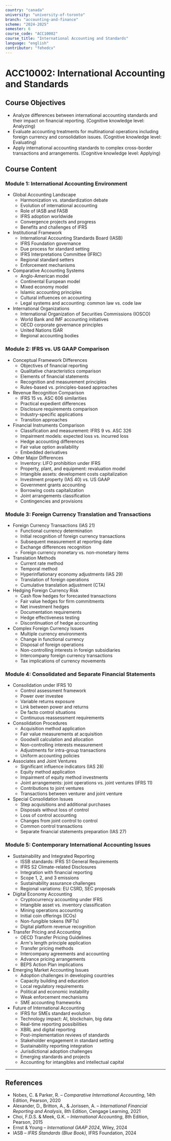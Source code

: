 ```yaml
---
country: "canada"
university: "university-of-toronto"
branch: "accounting-and-finance"
scheme: "2024-2025"
semester: 6
course_code: "ACC10002"
course_title: "International Accounting and Standards"
language: "english"
contributor: "fehedcv"
---
```

# ACC10002: International Accounting and Standards

## Course Objectives
* Analyze differences between international accounting standards and their impact on financial reporting. (Cognitive knowledge level: Analyzing)
* Evaluate accounting treatments for multinational operations including foreign currency and consolidation issues. (Cognitive knowledge level: Evaluating)
* Apply international accounting standards to complex cross-border transactions and arrangements. (Cognitive knowledge level: Applying)

## Course Content

### Module 1: International Accounting Environment
* Global Accounting Landscape
  - Harmonization vs. standardization debate
  - Evolution of international accounting
  - Role of IASB and FASB
  - IFRS adoption worldwide
  - Convergence projects and progress
  - Benefits and challenges of IFRS
* Institutional Framework
  - International Accounting Standards Board (IASB)
  - IFRS Foundation governance
  - Due process for standard setting
  - IFRS Interpretations Committee (IFRIC)
  - Regional standard setters
  - Enforcement mechanisms
* Comparative Accounting Systems
  - Anglo-American model
  - Continental European model
  - Mixed economy model
  - Islamic accounting principles
  - Cultural influences on accounting
  - Legal systems and accounting: common law vs. code law
* International Organizations
  - International Organization of Securities Commissions (IOSCO)
  - World Bank and IMF accounting initiatives
  - OECD corporate governance principles
  - United Nations ISAR
  - Regional accounting bodies

### Module 2: IFRS vs. US GAAP Comparison
* Conceptual Framework Differences
  - Objectives of financial reporting
  - Qualitative characteristics comparison
  - Elements of financial statements
  - Recognition and measurement principles
  - Rules-based vs. principles-based approaches
* Revenue Recognition Comparison
  - IFRS 15 vs. ASC 606 similarities
  - Practical expedient differences
  - Disclosure requirements comparison
  - Industry-specific applications
  - Transition approaches
* Financial Instruments Comparison
  - Classification and measurement: IFRS 9 vs. ASC 326
  - Impairment models: expected loss vs. incurred loss
  - Hedge accounting differences
  - Fair value option availability
  - Embedded derivatives
* Other Major Differences
  - Inventory: LIFO prohibition under IFRS
  - Property, plant, and equipment: revaluation model
  - Intangible assets: development costs capitalization
  - Investment property (IAS 40) vs. US GAAP
  - Government grants accounting
  - Borrowing costs capitalization
  - Joint arrangements classification
  - Contingencies and provisions

### Module 3: Foreign Currency Translation and Transactions
* Foreign Currency Transactions (IAS 21)
  - Functional currency determination
  - Initial recognition of foreign currency transactions
  - Subsequent measurement at reporting date
  - Exchange differences recognition
  - Foreign currency monetary vs. non-monetary items
* Translation Methods
  - Current rate method
  - Temporal method
  - Hyperinflationary economy adjustments (IAS 29)
  - Translation of foreign operations
  - Cumulative translation adjustment (CTA)
* Hedging Foreign Currency Risk
  - Cash flow hedges for forecasted transactions
  - Fair value hedges for firm commitments
  - Net investment hedges
  - Documentation requirements
  - Hedge effectiveness testing
  - Discontinuation of hedge accounting
* Complex Foreign Currency Issues
  - Multiple currency environments
  - Change in functional currency
  - Disposal of foreign operations
  - Non-controlling interests in foreign subsidiaries
  - Intercompany foreign currency transactions
  - Tax implications of currency movements

### Module 4: Consolidated and Separate Financial Statements
* Consolidation under IFRS 10
  - Control assessment framework
  - Power over investee
  - Variable returns exposure
  - Link between power and returns
  - De facto control situations
  - Continuous reassessment requirements
* Consolidation Procedures
  - Acquisition method application
  - Fair value measurements at acquisition
  - Goodwill calculation and allocation
  - Non-controlling interests measurement
  - Adjustments for intra-group transactions
  - Uniform accounting policies
* Associates and Joint Ventures
  - Significant influence indicators (IAS 28)
  - Equity method application
  - Impairment of equity method investments
  - Joint arrangements: joint operations vs. joint ventures (IFRS 11)
  - Contributions to joint ventures
  - Transactions between venturer and joint venture
* Special Consolidation Issues
  - Step acquisitions and additional purchases
  - Disposals without loss of control
  - Loss of control accounting
  - Changes from joint control to control
  - Common control transactions
  - Separate financial statements preparation (IAS 27)

### Module 5: Contemporary International Accounting Issues
* Sustainability and Integrated Reporting
  - ISSB standards: IFRS S1 General Requirements
  - IFRS S2 Climate-related Disclosures
  - Integration with financial reporting
  - Scope 1, 2, and 3 emissions
  - Sustainability assurance challenges
  - Regional variations: EU CSRD, SEC proposals
* Digital Economy Accounting
  - Cryptocurrency accounting under IFRS
  - Intangible asset vs. inventory classification
  - Mining operations accounting
  - Initial coin offerings (ICOs)
  - Non-fungible tokens (NFTs)
  - Digital platform revenue recognition
* Transfer Pricing and Accounting
  - OECD Transfer Pricing Guidelines
  - Arm's length principle application
  - Transfer pricing methods
  - Intercompany agreements and accounting
  - Advance pricing arrangements
  - BEPS Action Plan implications
* Emerging Market Accounting Issues
  - Adoption challenges in developing countries
  - Capacity building and education
  - Local regulatory requirements
  - Political and economic instability
  - Weak enforcement mechanisms
  - SME accounting frameworks
* Future of International Accounting
  - IFRS for SMEs standard evolution
  - Technology impact: AI, blockchain, big data
  - Real-time reporting possibilities
  - XBRL and digital reporting
  - Post-implementation reviews of standards
  - Stakeholder engagement in standard setting
  - Sustainability reporting integration
  - Jurisdictional adoption challenges
  - Emerging standards and projects
  - Accounting for intangibles and intellectual capital

---

## References
* Nobes, C. & Parker, R. – *Comparative International Accounting*, 14th Edition, Pearson, 2020
* Alexander, D., Britton, A., & Jorissen, A. – *International Financial Reporting and Analysis*, 8th Edition, Cengage Learning, 2021
* Choi, F.D.S. & Meek, G.K. – *International Accounting*, 8th Edition, Pearson, 2015
* Ernst & Young – *International GAAP 2024*, Wiley, 2024
* IASB – *IFRS Standards (Blue Book)*, IFRS Foundation, 2024